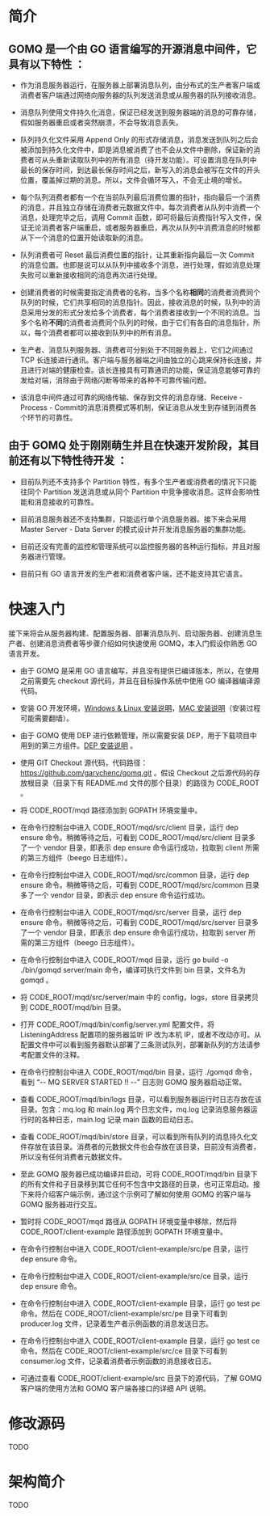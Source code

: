 # 简介

## GOMQ 是一个由 GO 语言编写的开源消息中间件，它具有以下特性 ：

+ 作为消息服务器运行，在服务器上部署消息队列，由分布式的生产者客户端或消费者客户端通过网络向服务器的队列发送消息或从服务器的队列接收消息。

+ 消息队列使用文件持久化消息，保证已经发送到服务器端的消息的可靠存储，假如服务器重启或者突然崩溃，不会导致消息丢失。

+ 队列持久化文件采用 Append Only 的形式存储消息，消息发送到队列之后会被添加到持久化文件中，即是消息被消费了也不会从文件中删除，保证新的消费者可从头重新读取队列中的所有消息（待开发功能）。可设置消息在队列中最长的保存时间，到达最长保存时间之后，新写入的消息会被写在文件的开头位置，覆盖掉过期的消息。所以，文件会循环写入，不会无止境的增长。

+ 每个队列消费者都有一个在当前队列最后消费位置的指针，指向最后一个消费的消息，并且独立存储在消费者元数据文件中。每次消费者从队列中消费一个消息，处理完毕之后，调用 Commit 函数，即可将最后消费指针写入文件，保证无论消费者客户端重启，或者服务器重启，再次从队列中消费消息的时候都从下一个消息的位置开始读取新的消息。

+ 队列消费者可 Reset 最后消费位置的指针，让其重新指向最后一次 Commit 的消息位置。也即是说可以从队列中接收多个消息，进行处理，假如消息处理失败可以重新接收相同的消息再次进行处理。

+ 创建消费者的时候需要指定消费者的名称，当多个名称**相同**的消费者消费同个队列的时候，它们共享相同的消息指针。因此，接收消息的时候，队列中的消息采用分发的形式分发给多个消费者，每个消费者接收到一个不同的消息。当多个名称**不同**的消费者消费同个队列的时候，由于它们有各自的消息指针，所以，每个消费者都可以接收到队列中的所有消息。

+ 生产者、消息队列服务器、消费者可分别处于不同服务器上，它们之间通过 TCP 长连接进行通讯。客户端与服务器端之间由独立的心跳来保持长连接，并且进行对端的健康检查。该长连接具有可靠通讯的功能，保证消息能够可靠的发给对端，消除由于网络闪断等带来的各种不可靠传输问题。

+ 该消息中间件通过可靠的网络传输、保存到文件的消息存储、Receive - Process - Commit的消息消费模式等机制，保证消息从发生到存储到消费各个环节的可靠性。

## 由于 GOMQ 处于刚刚萌生并且在快速开发阶段，其目前还有以下特性待开发 ：

+ 目前队列还不支持多个 Partition 特性，有多个生产者或消费者的情况下只能往同个 Partition 发送消息或从同个 Partition 中竞争接收消息。这样会影响性能和消息接收的可靠性。

+ 目前消息服务器还不支持集群，只能运行单个消息服务器。接下来会采用 Master Server - Data Server 的模式设计并开发消息服务器的集群功能。

+ 目前还没有完善的监控和管理系统可以监控服务器的各种运行指标，并且对服务器进行管理。

+ 目前只有 GO 语言开发的生产者和消费者客户端，还不能支持其它语言。

# 快速入门

接下来将会从服务器构建、配置服务器、部署消息队列、启动服务器、创建消息生产者、创建消息消费者等步骤介绍如何快速使用 GOMQ，本入门假设你熟悉 GO 语言开发。

+ 由于 GOMQ 是采用 GO 语言编写，并且没有提供已编译版本，所以，在使用之前需要先 checkout 源代码，并且在目标操作系统中使用 GO 编译器编译源代码。

+ 安装 GO 开发环境，[Windows & Linux 安装说明](https://www.jianshu.com/p/b6f34ae55c90)，[MAC 安装说明](https://www.jianshu.com/p/ae872a26b658)（安装过程可能需要翻墙）。

+ 由于 GOMQ 使用 DEP 进行依赖管理，所以需要安装 DEP，用于下载项目中用到的第三方组件。[DEP 安装说明](https://studygolang.com/articles/10589) 。

+ 使用 GIT Checkout 源代码，代码路径：https://github.com/garychenc/gomq.git 。假设 Checkout 之后源代码的存放根目录（目录下有 README.md 文件的那个目录）的路径为 CODE_ROOT 。

+ 将 CODE_ROOT/mqd 路径添加到 GOPATH 环境变量中。

+ 在命令行控制台中进入 CODE_ROOT/mqd/src/client 目录，运行 dep ensure 命令。稍微等待之后，可看到 CODE_ROOT/mqd/src/client 目录多了一个 vendor 目录，即表示 dep ensure 命令运行成功，拉取到 client 所需的第三方组件（beego 日志组件）。

+ 在命令行控制台中进入 CODE_ROOT/mqd/src/common 目录，运行 dep ensure 命令。稍微等待之后，可看到 CODE_ROOT/mqd/src/common 目录多了一个 vendor 目录，即表示 dep ensure 命令运行成功。

+ 在命令行控制台中进入 CODE_ROOT/mqd/src/server 目录，运行 dep ensure 命令。稍微等待之后，可看到 CODE_ROOT/mqd/src/server 目录多了一个 vendor 目录，即表示 dep ensure 命令运行成功，拉取到 server 所需的第三方组件（beego 日志组件）。

+ 在命令行控制台中进入 CODE_ROOT/mqd 目录，运行 go build -o ./bin/gomqd server/main 命令，编译可执行文件到 bin 目录，文件名为 gomqd 。

+ 将 CODE_ROOT/mqd/src/server/main 中的 config，logs，store 目录拷贝到 CODE_ROOT/mqd/bin 目录。

+ 打开 CODE_ROOT/mqd/bin/config/server.yml 配置文件，将 ListeningAddress 配置项的服务器监听 IP 改为本机 IP，或者不改动亦可。从配置文件中可以看到服务器默认部署了三条测试队列，部署新队列的方法请参考配置文件的注释。

+ 在命令行控制台中进入 CODE_ROOT/mqd/bin 目录，运行 ./gomqd 命令，看到 “-- MQ SERVER STARTED !! --” 日志则 GOMQ 服务器启动正常。

+ 查看 CODE_ROOT/mqd/bin/logs 目录，可以看到服务器运行时日志存放在该目录。包含：mq.log 和 main.log 两个日志文件，mq.log 记录消息服务器运行时的各种日志，main.log 记录 main 函数的启动日志。

+ 查看 CODE_ROOT/mqd/bin/store 目录，可以看到所有队列的消息持久化文件存放在该目录。消费者的元数据文件也会存放在该目录，目前没有消费者，所以没有任何消费者元数据文件。

+ 至此 GOMQ 服务器已成功编译并启动，可将 CODE_ROOT/mqd/bin 目录下的所有文件和子目录移到其它任何不包含中文路径的目录，也可正常启动。接下来将介绍客户端示例，通过这个示例可了解如何使用 GOMQ 的客户端与 GOMQ 服务器进行交互。

+ 暂时将 CODE_ROOT/mqd 路径从 GOPATH 环境变量中移除，然后将 CODE_ROOT/client-example 路径添加到 GOPATH 环境变量中。

+ 在命令行控制台中进入 CODE_ROOT/client-example/src/pe 目录，运行 dep ensure 命令。

+ 在命令行控制台中进入 CODE_ROOT/client-example/src/ce 目录，运行 dep ensure 命令。

+ 在命令行控制台中进入 CODE_ROOT/client-example 目录，运行 go test pe 命令。然后在 CODE_ROOT/client-example/src/pe 目录下可看到 producer.log 文件，记录着生产者示例函数的消息发送日志。

+ 在命令行控制台中进入 CODE_ROOT/client-example 目录，运行 go test ce 命令。然后在 CODE_ROOT/client-example/src/ce 目录下可看到 consumer.log 文件，记录着消费者示例函数的消息接收日志。

+ 可通过查看 CODE_ROOT/client-example/src 目录下的源代码，了解 GOMQ 客户端的使用方法和 GOMQ 客户端各接口的详细 API 说明。

# 修改源码

TODO

# 架构简介

TODO
